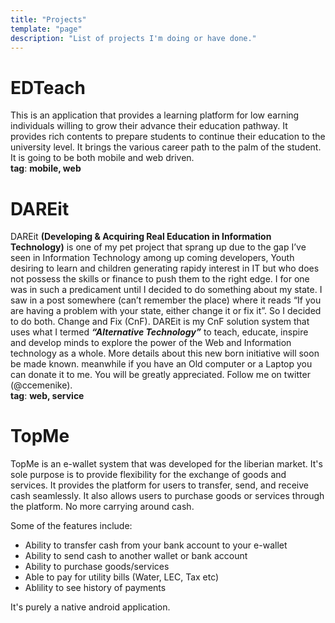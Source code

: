 ```yaml
---
title: "Projects"
template: "page"
description: "List of projects I'm doing or have done."
---
```

# EDTeach
This is an application that provides a learning platform for low earning individuals willing to grow their advance their education pathway. It provides rich contents to prepare students to continue their education to the university level. It brings the various career path to the palm of the student. It is going to be both mobile and web driven.<br>
__tag__: **mobile, web** 

# DAREit 
DAREit **(Developing & Acquiring Real Education in Information Technology)** is one of my pet project that sprang up due to the gap I’ve seen in Information Technology among up coming developers, Youth desiring to learn and children generating rapidy interest in IT but who does not possess the skills or finance to push them to the right edge. I for one was in such a predicament until I decided to do something about my state. I saw in a post somewhere (can’t remember the place) where it reads “If you are having a problem with your state, either change it or fix it”. So I decided to do both. Change and Fix (CnF). DAREit is my CnF solution system that uses what I termed _**“Alternative Technology”**_ to teach, educate, inspire and develop minds to explore the power of the Web and Information technology as a whole. More details about this new born initiative will soon be made known. meanwhile if you have an Old computer or a Laptop you can donate it to me. You will be greatly appreciated. Follow me on twitter (@ccemenike).<br>
__tag__: **web, service**

# TopMe
TopMe is an e-wallet system that was developed for the liberian market. It's sole purpose is to provide flexibility for the exchange of goods and services. It provides the platform for users to transfer, send, and receive cash seamlessly. It also allows users to purchase goods or services through the platform. No more carrying around cash. 

Some of the features include:
* Ability to transfer cash from your bank account to your e-wallet
* Ability to send cash to another wallet or bank account
* Ability to purchase goods/services
* Able to pay for utility bills (Water, LEC, Tax etc)
* Ablility to see history of payments

It's purely a native android application.
